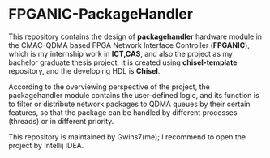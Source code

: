 FPGANIC-PackageHandler
=======================

This repository contains the design of **packagehandler** hardware module in the CMAC-QDMA based FPGA Network Interface Controller (**FPGANIC**), which is my internship work in **ICT,CAS**, and also the project as my bachelor graduate thesis project. It is created using **chisel-template** repository, and the developing HDL is **Chisel**.

According to the overviewing perspective of the project, the packagehandler module contains the user-defined logic, and its function is to filter or distribute network packages to QDMA queues by their certain features, so that the package can be handled by different processes (threads) or in different priority. 

This repository is maintained by Gwins7(me); I recommend to open the project by Intellij IDEA.
